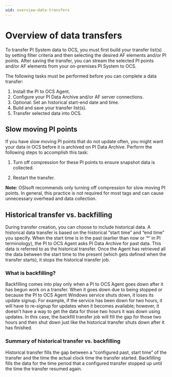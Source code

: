```yaml
---
uid: overview-data-transfers
---
```


# Overview of data transfers

To transfer PI System data to OCS, you must first build your transfer list(s) by setting filter criteria and then selecting the desired AF elements and/or PI points. After saving the transfer, you can stream the selected PI points and/or AF elements from your on-premises PI System to OCS.

The following tasks must be performed before you can complete a data transfer:

1. Install the PI to OCS Agent.
2. Configure your PI Data Archive and/or AF server connections.
3. Optional: Set an historical start-end date and time.
4. Build and save your transfer list(s).
5. Transfer selected data into OCS. 

## Slow moving PI points

If you have slow moving PI points that do not update often, you might want your data in OCS before it is archived on PI Data Archive. Perform the following steps to accomplish this task:

1. Turn off compression for these PI points to ensure snapshot data is collected.

2. Restart the transfer. 

**Note:** OSIsoft recommends only turning off compression for slow moving PI points. In general, this practice is not required for most tags and can cause unnecessary overhead and data collection.

## Historical transfer vs. backfilling

During transfer creation, you can choose to include historical data. A historical data transfer is based on the historical “start time” and “end time” you specify. When the start time is in the past (earlier than now or ‘*’ in PI terminology), the PI to OCS Agent asks PI Data Archive for past data. This data is referred to as the historical transfer. Once the Agent has retrieved all the data between the start time to the present (which gets defined when the transfer starts), it stops the historical transfer job.

### What is backfilling?

Backfilling comes into play only when a PI to OCS Agent goes down after it has begun work on a transfer. When it goes down due to being stopped or because the PI to OCS Agent Windows service shuts down, it loses its update signup. For example, if the service has been down for two hours, it will have to re-signup for updates when it becomes available; however, it doesn't have a way to get the data for those two hours it was down using updates. In this case, the backfill transfer job will fill the gap for those two hours and then shut down just like the historical transfer shuts down after it has finished.

### Summary of historical transfer vs. backfilling

Historical transfer fills the gap between a “configured past, start time” of the transfer and the time the actual clock time the transfer started. Backfilling fills the data for the time period that a configured transfer stopped up until the time the transfer resumed again.


